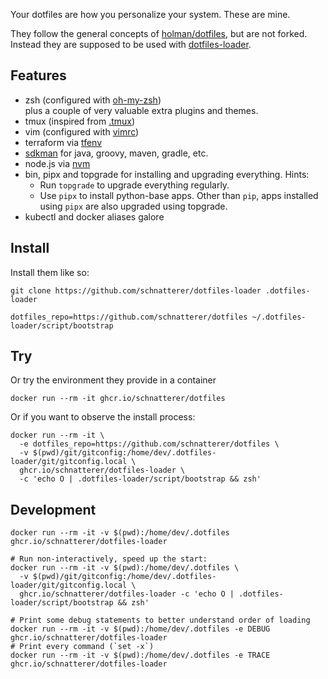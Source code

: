 Your dotfiles are how you personalize your system. These are mine.

They follow the general concepts of [holman/dotfiles](https://github.com/holman/dotfiles), but are not forked.  
Instead they are supposed to be used with [dotfiles-loader](https://github.com/schnatterer/dotfiles-loader).

## Features

* zsh (configured with [oh-my-zsh](https://github.com/robbyrussell/oh-my-zsh))  
  plus a couple of very valuable extra plugins and themes.
* tmux (inspired from [.tmux](https://github.com/gpakosz/.tmux))
* vim (configured with [vimrc](https://github.com/amix/vimrc))
* terraform via [tfenv](https://github.com/tfutils/tfenv)
* [sdkman](https://sdkman.io/) for java, groovy, maven, gradle, etc.
* node.js via [nvm](https://github.com/nvm-sh/nvm)
* bin, pipx and topgrade for installing and upgrading everything.
  Hints:
    * Run `topgrade` to upgrade everything regularly.
    * Use `pipx` to install python-base apps. Other than `pip`, apps installed using `pipx` are also upgraded using topgrade.
* kubectl and docker aliases galore 

## Install 

Install them like so:

```shell
git clone https://github.com/schnatterer/dotfiles-loader .dotfiles-loader

dotfiles_repo=https://github.com/schnatterer/dotfiles ~/.dotfiles-loader/script/bootstrap
```

## Try

Or try the environment they provide in a container

```shell
docker run --rm -it ghcr.io/schnatterer/dotfiles
```

Or if you want to observe the install process:

```shell
docker run --rm -it \
  -e dotfiles_repo=https://github.com/schnatterer/dotfiles \
  -v $(pwd)/git/gitconfig:/home/dev/.dotfiles-loader/git/gitconfig.local \
  ghcr.io/schnatterer/dotfiles-loader \
  -c 'echo O | .dotfiles-loader/script/bootstrap && zsh'
```

## Development

```shell
docker run --rm -it -v $(pwd):/home/dev/.dotfiles ghcr.io/schnatterer/dotfiles-loader

# Run non-interactively, speed up the start:
docker run --rm -it -v $(pwd):/home/dev/.dotfiles \
  -v $(pwd)/git/gitconfig:/home/dev/.dotfiles-loader/git/gitconfig.local \
  ghcr.io/schnatterer/dotfiles-loader -c 'echo O | .dotfiles-loader/script/bootstrap && zsh'

# Print some debug statements to better understand order of loading
docker run --rm -it -v $(pwd):/home/dev/.dotfiles -e DEBUG ghcr.io/schnatterer/dotfiles-loader
# Print every command (`set -x`)
docker run --rm -it -v $(pwd):/home/dev/.dotfiles -e TRACE ghcr.io/schnatterer/dotfiles-loader
```
